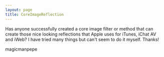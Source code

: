 ```yaml
---
layout: page
title: CoreImageReflection
---
```


Has anyone successfully created a core image filter or method that can create those nice looking reflections that Apple uses for iTunes, iChat AV and iWeb? I have tried many things but can't seem to do it myself. Thanks!

magicmanpepe

